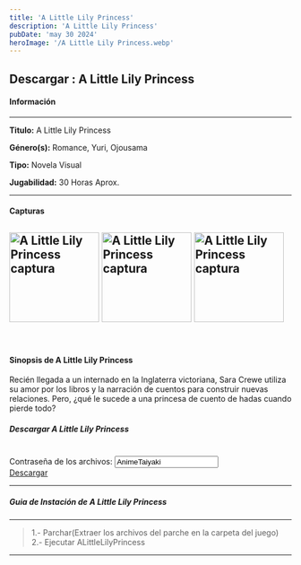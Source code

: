 ```yaml
---
title: 'A Little Lily Princess'
description: 'A Little Lily Princess'
pubDate: 'may 30 2024'
heroImage: '/A Little Lily Princess.webp'
---
```


<div data-pagefind-ignore>

## Descargar :</span> A Little Lily Princess

#### Información

---

<p>
<strong>Titulo:</strong> 
A Little Lily Princess
</p>
<p>
<strong>Género(s):</strong> 
Romance, Yuri, Ojousama
</p>
<p>
<strong>Tipo:</strong> 
Novela Visual
</p>
<p>
<strong>Jugabilidad:</strong> 
30 Horas Aprox.
</p>

---
#### Capturas
<img
src="https://3.bp.blogspot.com/-TmtWxr7YIUE/WzK4oemZpEI/AAAAAAAADA0/7RCCl6UHAmQcBgZTI3mPpEI6GOi6YvV1ACLcBGAs/s1600/20.jpg"
style="height:160px;"
alt="A Little Lily Princess captura"
title="A Little Lily Princess captura"
oncontextmenu="return false;"
/>
<img
src="https://1.bp.blogspot.com/-GnJt2Vr4_rw/WzK4oYSq-9I/AAAAAAAADAw/TyXG-4LERDc8ru0zVTvx5PKiM5x9doPVQCLcBGAs/s1600/10.jpg"
style="height:160px;"
alt="A Little Lily Princess captura"
title="A Little Lily Princess captura"
oncontextmenu="return false;"
/>
<img
src="https://2.bp.blogspot.com/-Z-aBgH2jkAs/WzK4pPg8_eI/AAAAAAAADA4/2qVfK_Eem2ItHB1nt_xSOBay1of1oS5RACLcBGAs/s1600/30.jpg"
style="height:160px;"
alt="A Little Lily Princess captura"
title="A Little Lily Princess captura"
oncontextmenu="return false;"
/>
---

<br>

#### Sinopsis de A Little Lily Princess

Recién llegada a un internado en la Inglaterra victoriana, Sara Crewe utiliza su amor por los libros y la narración de cuentos para construir nuevas relaciones. Pero, ¿qué le sucede a una princesa de cuento de hadas cuando pierde todo?

##### Descargar A Little Lily Princess

<br>
<div class="anime-section__content text-center"> <div>
<span class="pass_msg"> Contraseña de los archivos: </span> 
<input class="pass_info" value="AnimeTaiyaki" onclick="select();"></div> 
<div class="cont_dd_info"> 
<a href="https://exe.io/RbCZmTxd" target="_blank" class="btn_dd"> 
<i class="fas fa-download">
</i> Descargar 
</a> 
</div> 
</div>

---
##### Guia de Instación de A Little Lily Princess

---
>1.- Parchar(Extraer los archivos del parche en la carpeta del juego)<br>
>2.- Ejecutar ALittleLilyPrincess

---

</div>